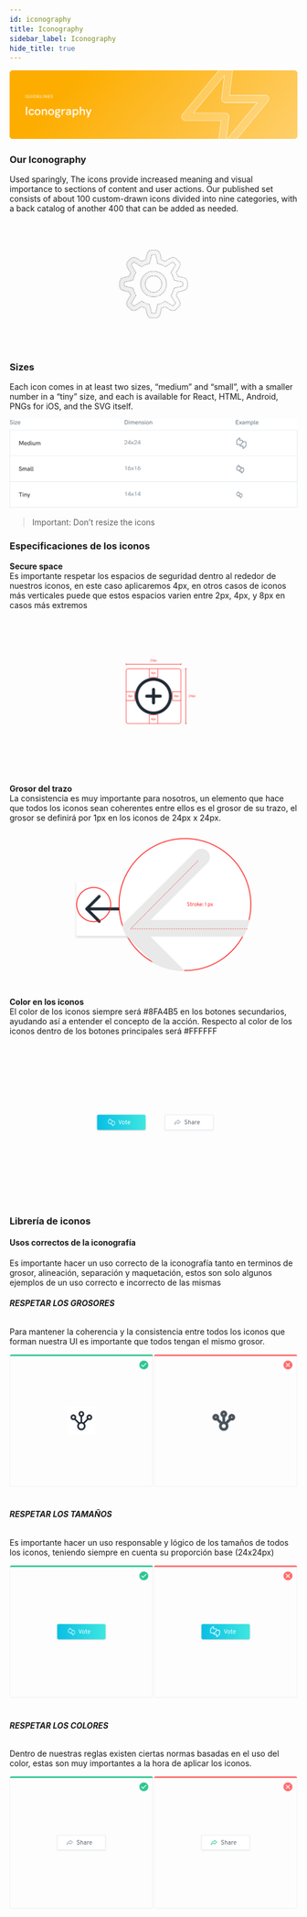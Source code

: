 ```yaml
---
id: iconography
title: Iconography
sidebar_label: Iconography
hide_title: true
---
```


![](/docs/assets/designSystem/covers/iconography.png)


### Our Iconography

Used sparingly, The icons provide increased meaning and visual importance to sections of content and user actions. Our published set consists of about 100 custom-drawn icons divided into nine categories, with a back catalog of another 400 that can be added as needed.

![](/docs/assets/designSystem/guidelines/iconography.png)

### Sizes

Each icon comes in at least two sizes, “medium” and “small”, with a smaller number in a “tiny” size, and each is available for React, HTML, Android, PNGs for iOS, and the SVG itself.

![](/docs/assets/designSystem/guidelines/sizes.png)

> Important: Don’t resize the icons

### Especificaciones de los iconos

**Secure space**<br>
Es importante respetar los espacios de seguridad dentro al rededor de nuestros iconos, en este caso aplicaremos 4px, en otros casos de iconos más verticales puede que estos espacios varien entre 2px, 4px, y 8px en casos más extremos

![](/docs/assets/designSystem/guidelines/secure-space.svg)

**Grosor del trazo**<br>
La consistencia es muy importante para nosotros, un elemento que hace que todos los iconos sean coherentes entre ellos es el grosor de su trazo, el grosor se definirá por 1px en los iconos de 24px x 24px.

![](/docs/assets/designSystem/guidelines/weight.svg)

**Color en los iconos**<br>
El color de los iconos siempre será #8FA4B5 en los botones secundarios, ayudando así a entender el concepto de la acción.
Respecto al color de los iconos dentro de los botones principales será #FFFFFF

![](/docs/assets/designSystem/guidelines/color-icons.svg)

### Librería de iconos


#### Usos correctos de la iconografía

Es importante hacer un uso correcto de la iconografía tanto en terminos de grosor, alineación, separación y maquetación, estos son solo algunos ejemplos de un uso correcto e incorrecto de las mismas

###### **RESPETAR LOS GROSORES**

Para mantener la coherencia y la consistencia entre todos los iconos que forman nuestra UI es importante que todos tengan el mismo grosor.

![](/docs/assets/designSystem/guidelines/correct-uses1.svg)
<br><br>
###### **RESPETAR LOS TAMAÑOS**

Es importante hacer un uso responsable y lógico de los tamaños de todos los iconos, teniendo siempre en cuenta su proporción base (24x24px)

![](/docs/assets/designSystem/guidelines/correct-uses2.svg)
<br><br>
###### **RESPETAR LOS COLORES**

Dentro de nuestras reglas existen ciertas normas basadas en el uso del color, estas son muy importantes a la hora de aplicar los iconos.

![](/docs/assets/designSystem/guidelines/correct-uses3.svg)
<br><br>
